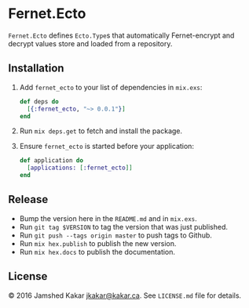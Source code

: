 # Fernet.Ecto

`Fernet.Ecto` defines `Ecto.Type`s that automatically Fernet-encrypt and
decrypt values store and loaded from a repository.

## Installation

1. Add `fernet_ecto` to your list of dependencies in `mix.exs`:

   ```elixir
   def deps do
     [{:fernet_ecto, "~> 0.0.1"}]
   end
   ```

1. Run `mix deps.get` to fetch and install the package.

1. Ensure `fernet_ecto` is started before your application:

   ```elixir
   def application do
     [applications: [:fernet_ecto]]
   end
   ```

## Release

* Bump the version here in the `README.md` and in `mix.exs`.
* Run `git tag $VERSION` to tag the version that was just published.
* Run `git push --tags origin master` to push tags to Github.
* Run `mix hex.publish` to publish the new version.
* Run `mix hex.docs` to publish the documentation.

## License

&copy; 2016 Jamshed Kakar <jkakar@kakar.ca>. See `LICENSE.md` file for
details.

